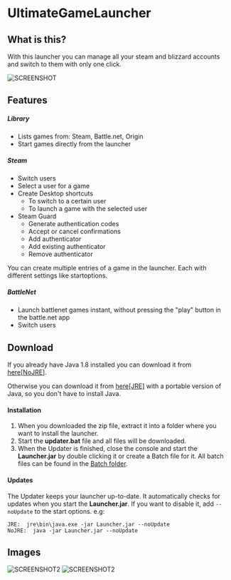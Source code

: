# UltimateGameLauncher
## What is this?
With this launcher you can manage all your steam and blizzard accounts and switch to them with only one click.

![SCREENSHOT](https://tgi.seemslegit.me/launcher/resources/Screenshot_1.png)

## Features
##### Library
- Lists games from: Steam, Battle.net, Origin
- Start games directly from the launcher

##### Steam
- Switch users
- Select a user for a game
- Create Desktop shortcuts
  - To switch to a certain user
  - To launch a game with the selected user
- Steam Guard
  - Generate authentication codes
  - Accept or cancel confirmations
  - Add authenticator
  - Add existing authenticator
  - Remove authenticator
  
You can create multiple entries of a game in the launcher. Each with different settings like startoptions.
  
##### BattleNet
- Launch battlenet games instant, without pressing the "play" button in the battle.net app
- Switch users

## Download
If you already have Java 1.8 installed you can download it from  [here[NoJRE]](https://tgi.seemslegit.me/launcher/download/NoJRE/UltimateGameLauncher.zip).

Otherwise you can download it from [here[JRE]](https://tgi.seemslegit.me/launcher/download/JRE/UltimateGameLauncher.zip) with a portable version of Java, so you don't have to install Java.

#### Installation
1. When you downloaded the zip file, extract it into a folder where you want to install the launcher.
2. Start the **updater.bat** file and all files will be downloaded.
3. When the Updater is finished, close the console and start the **Launcher.jar** by double clicking it or create a Batch file for it.
All batch files can be found in the [Batch folder](https://github.com/BubbleEgg/UltimateGameLauncher/tree/master/batch).

#### Updates
The Updater keeps your launcher up-to-date. It automatically checks for 
updates when you start the **Launcher.jar**. If you want to disable it, 
add `--noUpdate` to the start options.
e.g:
```
JRE:  jre\bin\java.exe -jar Launcher.jar --noUpdate
NoJRE:  java -jar Launcher.jar --noUpdate
```

## Images

![SCREENSHOT2](https://tgi.seemslegit.me/launcher/resources/Screenshot_2.png)
![SCREENSHOT2](https://tgi.seemslegit.me/launcher/resources/Screenshot_3.png)